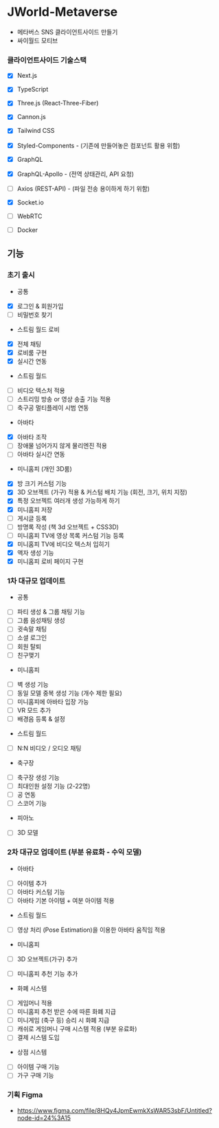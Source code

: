 # JWorld-Metaverse

- 메타버스 SNS 클라이언트사이드 만들기
- 싸이월드 모티브

### 클라이언트사이드 기술스택

- [x] Next.js
- [x] TypeScript
- [x] Three.js (React-Three-Fiber)
- [x] Cannon.js
- [x] Tailwind CSS
- [x] Styled-Components - (기존에 만들어놓은 컴포넌트 활용 위함)
- [x] GraphQL
- [x] GraphQL-Apollo - (전역 상태관리, API 요청)
- [ ] Axios (REST-API) - (파일 전송 용이하게 하기 위함)
- [x] Socket.io
- [ ] WebRTC
- [ ] Docker


## 기능

### 초기 출시

- 공통

- [x] 로그인 & 회원가입
- [ ] 비밀번호 찾기

- 스트림 월드 로비

- [x] 전체 채팅
- [x] 로비룸 구현
- [x] 실시간 연동

- 스트림 월드

- [ ] 비디오 텍스처 적용
- [ ] 스트리밍 방송 or 영상 송출 기능 적용
- [ ] 축구공 멀티플레이 시범 연동

- 아바타

- [x] 아바타 조작 
- [ ] 장애물 넘어가지 않게 물리엔진 적용
- [ ] 아바타 실시간 연동

- 미니홈피 (개인 3D룸)

- [x] 방 크기 커스텀 기능
- [x] 3D 오브젝트 (가구) 적용 & 커스텀 배치 기능 (회전, 크기, 위치 지정)
- [x] 특정 오브젝트 여러개 생성 가능하게 하기
- [x] 미니홈피 저장
- [ ] 게시글 등록
- [ ] 방명록 작성 (책 3d 오브젝트 + CSS3D)
- [ ] 미니홈피 TV에 영상 목록 커스텀 기능 등록
- [x] 미니홈피 TV에 비디오 텍스처 입히기
- [x] 액자 생성 기능
- [x] 미니홈피 로비 페이지 구현 

### 1차 대규모 업데이트

- 공통

- [ ] 파티 생성 & 그룹 채팅 기능
- [ ] 그룹 음성채팅 생성
- [ ] 귓속말 채팅
- [ ] 소셜 로그인
- [ ] 회원 탈퇴
- [ ] 친구맺기

- 미니홈피

- [ ] 벽 생성 기능
- [ ] 동일 모델 중복 생성 기능 (개수 제한 필요)
- [ ] 미니홈피에 아바타 입장 가능
- [ ] VR 모드 추가
- [ ] 배경음 등록 & 설정

- 스트림 월드

- [ ] N:N 비디오 / 오디오 채팅


- 축구장

- [ ] 축구장 생성 기능
- [ ] 최대인원 설정 기능 (2-22명)
- [ ] 공 연동
- [ ] 스코어 기능

- 피아노

- [ ] 3D 모델

### 2차 대규모 업데이트 (부분 유료화 - 수익 모델)

- 아바타

- [ ] 아이템 추가
- [ ] 아바타 커스텀 기능
- [ ] 아바타 기본 아이템 + 여분 아이템 적용

- 스트림 월드

- [ ] 영상 처리 (Pose Estimation)을 이용한 아바타 움직임 적용

- 미니홈피

- [ ] 3D 오브젝트(가구) 추가
- [ ] 미니홈피 추천 기능 추가


- 화폐 시스템

- [ ] 게임머니 적용
- [ ] 미니홈피 추천 받은 수에 따른 화폐 지급
- [ ] 미니게임 (축구 등) 승리 시 화폐 지급
- [ ] 캐쉬로 게임머니 구매 시스템 적용 (부분 유료화)
- [ ] 결제 시스템 도입

- 상점 시스템

- [ ] 아이템 구매 기능
- [ ] 가구 구매 기능

### 기획 Figma

- https://www.figma.com/file/8HQy4JpmEwmkXsWAR53sbF/Untitled?node-id=24%3A15